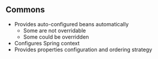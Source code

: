 ## Commons

* Provides auto-configured beans automatically
    * Some are not overridable
    * Some could be overridden
* Configures Spring context
* Provides properties configuration and ordering strategy
